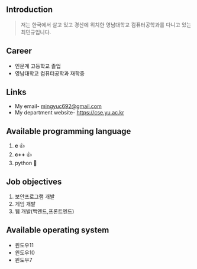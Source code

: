 
## Introduction
>저는 한국에서 살고 있고 경산에 위치한 영남대학교 컴퓨터공학과를 다니고 있는 최민규입니다.

## Career
- 인문계 고등학교 졸업
- 영남대학교 컴퓨터공학과 재학중

## Links
- My email- mingyuc692@gmail.com
- My department website- https://cse.yu.ac.kr

## Available programming language
1. **c** 👍
2. **c++** 👍
3. python 🥺

## Job objectives
1. 보안프로그램 개발
2. 게임 개발
3. 웹 개발(백엔드,프론트엔드)

## Available operating system
- 윈도우11
- 윈도우10
- 윈도우7


